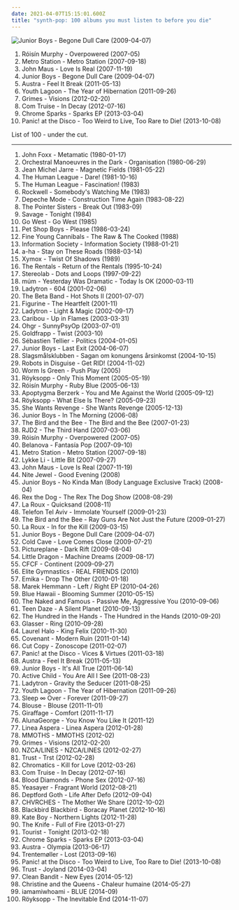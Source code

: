 ```yaml
---
date: 2021-04-07T15:15:01.600Z
title: "synth-pop: 100 albums you must listen to before you die"
---
```

![Junior Boys - Begone Dull Care (2009-04-07)](https://img.discogs.com/ZbqMoRCC03S5KL07eG1g7ci7f8w=/fit-in/599x463/filters:strip_icc():format(jpeg):mode_rgb():quality(90)/discogs-images/R-1776434-1427827265-1965.jpeg.jpg "Junior Boys - Begone Dull Care (2009-04-07)")
<ol class="albums">
<li data-cover="https://img.discogs.com/95-LQC1Jx2GGoBq_Z7l1CAeHkrM=/fit-in/600x536/filters:strip_icc():format(jpeg):mode_rgb():quality(90)/discogs-images/R-1139242-1217870739.jpeg.jpg" data-tags="electronic, electropop, female vocalists" role="button">Róisín Murphy - Overpowered (2007-05)</li>
<li data-cover="http://coverartarchive.org/release/7e12a9c9-7397-4cfd-a515-5fa0fb0bc7d5/7170999378-500.jpg" data-tags="alternative, dance, electronic alternative, california in the summer" role="button">Metro Station - Metro Station (2007-09-18)</li>
<li data-cover="https://img.discogs.com/YjCfgBPYz5UkYa35RaWqMVVq4KU=/fit-in/600x600/filters:strip_icc():format(jpeg):mode_rgb():quality(90)/discogs-images/R-1470477-1222118141.jpeg.jpg" data-tags="pop, synth-pop" role="button">John Maus - Love Is Real (2007-11-19)</li>
<li data-cover="https://img.discogs.com/ZbqMoRCC03S5KL07eG1g7ci7f8w=/fit-in/599x463/filters:strip_icc():format(jpeg):mode_rgb():quality(90)/discogs-images/R-1776434-1427827265-1965.jpeg.jpg" data-tags="synth-pop" role="button">Junior Boys - Begone Dull Care (2009-04-07)</li>
<li data-cover="http://coverartarchive.org/release/5e8aec59-129c-4cb4-b894-5e59edb5c4ca/4261741516-500.jpg" data-tags="indie electronic, new wave, alternative, synthpop" role="button">Austra - Feel It Break (2011-05-13)</li>
<li data-cover="https://img.discogs.com/-BR4yY32Gdk7o4SF5Ha0Wvj9gp0=/fit-in/600x600/filters:strip_icc():format(jpeg):mode_rgb():quality(90)/discogs-images/R-3020807-1318528929.jpeg.jpg" data-tags="dream pop" role="button">Youth Lagoon - The Year of Hibernation (2011-09-26)</li>
<li data-cover="http://coverartarchive.org/release/e2541a4f-c91e-412e-837b-ce63cc8ea960/5391811873-500.jpg" data-tags="dream pop" role="button">Grimes - Visions (2012-02-20)</li>
<li data-cover="http://coverartarchive.org/release/f7440029-f3e4-43c9-b673-2e5327eb9826/1553282324-500.jpg" data-tags="electronic, downtempo, new wave, chillwave, synth-pop" role="button">Com Truise - In Decay (2012-07-16)</li>
<li data-cover="http://coverartarchive.org/release/aa076b82-9732-4b7f-a404-086fb4177d44/4100519731-500.jpg" data-tags="ambient, experimental, downtempo, drone, synth-pop, leftfield" role="button">Chrome Sparks - Sparks EP (2013-03-04)</li>
<li data-cover="https://via.placeholder.com/450" data-tags="alternative" role="button">Panic! at the Disco - Too Weird to Live, Too Rare to Die! (2013-10-08)</li>
</ol>
List of 100 - under the cut.
<!-- more -->

_________________

<ol class="albums">
<li data-cover="https://img.discogs.com/k9P-b2nf-ku3Hgpqe6XrARsjW4U=/fit-in/600x600/filters:strip_icc():format(jpeg):mode_rgb():quality(90)/discogs-images/R-6271374-1565656380-3938.jpeg.jpg" data-tags="new wave, electronic, 80s" role="button">
John Foxx - Metamatic (1980-01-17)
</li>
<li data-cover="https://via.placeholder.com/450" data-tags="80s, new wave" role="button">
Orchestral Manoeuvres in the Dark - Organisation (1980-06-29)
</li>
<li data-cover="http://coverartarchive.org/release/7adfa5f8-46ed-465a-bd64-d29a347dcaff/23936760412-500.jpg" data-tags="electronic, 70s, 80s, ambient, future" role="button">
Jean Michel Jarre - Magnetic Fields (1981-05-22)
</li>
<li data-cover="http://coverartarchive.org/release/32dbc785-9a03-4603-9a77-930332a4334c/8018255801-500.jpg" data-tags="new wave, 80s" role="button">
The Human League - Dare! (1981-10-16)
</li>
<li data-cover="https://via.placeholder.com/450" data-tags="new wave, synthpop, synth-pop" role="button">
The Human League - Fascination! (1983)
</li>
<li data-cover="http://coverartarchive.org/release/974cdb88-830c-4efc-8a9d-83e19b37ca90/21028345978-500.jpg" data-tags="disco, dance, don kalifa" role="button">
Rockwell - Somebody's Watching Me (1983)
</li>
<li data-cover="http://coverartarchive.org/release/a24d7484-2e2f-3737-a897-657df6268363/7525226429-500.jpg" data-tags="new wave, synthpop" role="button">
Depeche Mode - Construction Time Again (1983-08-22)
</li>
<li data-cover="https://img.discogs.com/33a620ae6425365d843d42ad7be3e508af29bee3/images/spacer.gif" data-tags="80s, r&b, post-disco" role="button">
The Pointer Sisters - Break Out (1983-09)
</li>
<li data-cover="https://img.discogs.com/RaUK8BkSUC5Bz85S6Lz4Ua7ybnM=/fit-in/448x450/filters:strip_icc():format(jpeg):mode_rgb():quality(90)/discogs-images/R-6456292-1428510764-3323.jpeg.jpg" data-tags="disco, electronic, electronica, pop, 80s, electro, dance, new wave, synth pop, synth, retro, new, synthpop, super, future, hits, electronic music, windows, synth-pop, science fiction, telex, kraftwerk, rockets, stereo, computer, savage, techno music, new music, time machine, cosmic sounds, science fiction music, super sound, super stereo, hi-fi stereo, new sound, future music, super track, electric music, electropearls, sinthpop, techno sound, planet p, alternative future, other future, sounds cosmic, stereo sound, besto, and other electronic music, decade80s" role="button">
Savage - Tonight (1984)
</li>
<li data-cover="https://img.discogs.com/QoExq9KkBc9DrSF-n-aNimSdb2A=/fit-in/600x595/filters:strip_icc():format(jpeg):mode_rgb():quality(90)/discogs-images/R-1345708-1537628822-3303.jpeg.jpg" data-tags="80s, synthpop" role="button">
Go West - Go West (1985)
</li>
<li data-cover="https://img.discogs.com/lSQ2Dm03zcPucXA80L3T8rY_-ic=/fit-in/500x500/filters:strip_icc():format(jpeg):mode_rgb():quality(90)/discogs-images/R-1000845-1182632136.jpeg.jpg" data-tags="80s, synthpop" role="button">
Pet Shop Boys - Please (1986-03-24)
</li>
<li data-cover="http://coverartarchive.org/release/baba62ec-8f7c-4df2-81d5-e58c543bc1c9/8576442834-500.jpg" data-tags="80s, pop" role="button">
Fine Young Cannibals - The Raw & The Cooked (1988)
</li>
<li data-cover="https://img.discogs.com/tfLNGndJAFd5HGSWg57XmIRhYpo=/fit-in/600x607/filters:strip_icc():format(jpeg):mode_rgb():quality(90)/discogs-images/R-350243-1420886576-4815.jpeg.jpg" data-tags="80s, synth pop" role="button">
Information Society - Information Society (1988-01-21)
</li>
<li data-cover="http://coverartarchive.org/release/1920db8c-1d80-43e5-805e-8b1e0a95d8be/10955415640-500.jpg" data-tags="80s" role="button">
a-ha - Stay on These Roads (1988-03-14)
</li>
<li data-cover="http://coverartarchive.org/release/9db24b88-5f73-4507-95c4-020e37f0bda0/7946133368-500.jpg" data-tags="80s, gothic, dark wave, synth-pop" role="button">
Xymox - Twist Of Shadows (1989)
</li>
<li data-cover="http://coverartarchive.org/release/29db868e-db44-4bb9-87e1-c857a06dad09/1517121530-500.jpg" data-tags="indie pop, 90s, alternative" role="button">
The Rentals - Return of the Rentals (1995-10-24)
</li>
<li data-cover="http://coverartarchive.org/release/ac08220a-ca91-3c93-b31b-b231270773af/11622727078-500.jpg" data-tags="lounge, electronic, post-rock" role="button">
Stereolab - Dots and Loops (1997-09-22)
</li>
<li data-cover="https://img.discogs.com/4A7pxX5IPWZyBTGjz_ivrmyVXi8=/fit-in/600x600/filters:strip_icc():format(jpeg):mode_rgb():quality(90)/discogs-images/R-28802-1300556819.jpeg.jpg" data-tags="ambient, glitch, electronica, post-rock" role="button">
múm - Yesterday Was Dramatic - Today Is OK (2000-03-11)
</li>
<li data-cover="https://img.discogs.com/8sQA72K6nharm6DlCksFgk74qm0=/fit-in/600x600/filters:strip_icc():format(jpeg):mode_rgb():quality(90)/discogs-images/R-5666-1462716718-9352.jpeg.jpg" data-tags="electronic, electroclash" role="button">
Ladytron - 604 (2001-02-06)
</li>
<li data-cover="http://coverartarchive.org/release/606b6e98-c195-4752-9024-3fd568f1dc42/21267333260-500.jpg" data-tags="00s, leftfield" role="button">
The Beta Band - Hot Shots II (2001-07-07)
</li>
<li data-cover="https://img.discogs.com/CQzrGWqq_6HnYjpZPFMjcchHaYo=/fit-in/600x538/filters:strip_icc():format(jpeg):mode_rgb():quality(90)/discogs-images/R-111672-1245660141.jpeg.jpg" data-tags="indietronica, electronic, pop" role="button">
Figurine - The Heartfelt (2001-11)
</li>
<li data-cover="http://coverartarchive.org/release/8d9e290e-1001-4616-9de2-67fa69bfc9cd/13761995776-500.jpg" data-tags="electro, electronic, electropop, electroclash" role="button">
Ladytron - Light & Magic (2002-09-17)
</li>
<li data-cover="https://img.discogs.com/90XGHPelNMn_HV8ZXq0u7aQsRfc=/fit-in/500x500/filters:strip_icc():format(jpeg):mode_rgb():quality(90)/discogs-images/R-4494422-1366489225-8638.jpeg.jpg" data-tags="electronic, experimental, domino" role="button">
Caribou - Up in Flames (2003-03-31)
</li>
<li data-cover="http://coverartarchive.org/release/34de4124-76fd-4596-a891-82a9041612f9/6485727185-500.jpg" data-tags="radio radio radio" role="button">
Ohgr - SunnyPsyOp (2003-07-01)
</li>
<li data-cover="https://img.discogs.com/ga5kJ2dtGz6Vdr0QR1u4P8fXC7w=/fit-in/300x300/filters:strip_icc():format(jpeg):mode_rgb():quality(90)/discogs-images/R-257997-1130717845.jpeg.jpg" data-tags="electronic, electronica, trip-hop, 80s, electro, synth pop, england, trip hop, synthpop, triphop, pop-rock, bath, synth-pop, west country, primary, south west, groove-y" role="button">
Goldfrapp - Twist (2003-10)
</li>
<li data-cover="http://coverartarchive.org/release/12bb0541-cfd9-42dc-b883-b81c5aa7a2c8/1331165096-500.jpg" data-tags="electronic, french" role="button">
Sébastien Tellier - Politics (2004-01-05)
</li>
<li data-cover="http://coverartarchive.org/release/66a1302d-2a98-4333-84a3-a2d24c398205/2568731266-500.jpg" data-tags="electronic, indie, synthpop, electro-pop" role="button">
Junior Boys - Last Exit (2004-06-07)
</li>
<li data-cover="http://coverartarchive.org/release/d8b76cb7-43db-4b7d-9eac-af54fd564b31/12289706070-500.jpg" data-tags="electronica, electro, dance, chiptune, bitpop, sweden, synth-pop, blip blop, mmmmm, bit, svenskprov, najjs" role="button">
Slagsmålsklubben - Sagan om konungens årsinkomst (2004-10-15)
</li>
<li data-cover="http://coverartarchive.org/release/1a381f23-4742-4c60-b229-8f9b2df2d547/26229264930-500.jpg" data-tags="grumpyit, albumlist, albums i played hell out of" role="button">
Robots in Disguise - Get RID! (2004-11-02)
</li>
<li data-cover="http://coverartarchive.org/release/05364e0b-71b9-4c03-af45-57063529ee3a/16156281796-500.jpg" data-tags="electronica, trip-hop, downtempo, electro, driving, trip hop, synth-pop, visions, check this out, totec radio, artists who are lastfm users, angura kei, 2 s34rch, elektro target, psyhaus, pixies palace, chez musinum, central point, acquire, asot, coma, climax, fractal, the music maker society, ion b chill station, network, soundscapers, wantlist, aeo, eremuse - sgististj, eremuse - sgjstistj, autumn tapes, gling-gling, fondation, free mp3 artist radio, freelosophy, antropological, atmospheres, driving on a summer night, drivingfast, algebraic, dxsfx, bengt, eyelid tones, chaotisch holistisch, archange08, cruto, 1106fh, rainforest music on your internet radio, qwerty101-dt, climat, yahshua, metamorphosis: brainchildliving sacrificecircle of dust, bahia oawi, ephesians, does allah have a penis, bluebellinbloom library, 1111fh, 19 rem 120803, mysticplaces, from fh library 120617, fh 12 gj, enos, rcg-d, adult swim bump, ag set 2 will angels light, artists who are lastfm user" role="button">
Worm Is Green - Push Play (2005)
</li>
<li data-cover="https://img.discogs.com/9gqFambxEFZaSUgeb67Pn9SguUM=/fit-in/468x474/filters:strip_icc():format(jpeg):mode_rgb():quality(90)/discogs-images/R-8312608-1459152730-2244.jpeg.jpg" data-tags="electronic, trip-hop" role="button">
Röyksopp - Only This Moment (2005-05-19)
</li>
<li data-cover="http://coverartarchive.org/release/e15f6dce-4764-455e-a055-2845c21c3eee/8899000027-500.jpg" data-tags="future jazz, electronic, female vocalists" role="button">
Róisín Murphy - Ruby Blue (2005-06-13)
</li>
<li data-cover="https://img.discogs.com/DfDcweJoT-KSw2P-qwEaONzz82c=/fit-in/500x495/filters:strip_icc():format(jpeg):mode_rgb():quality(90)/discogs-images/R-524549-1127650288.jpeg.jpg" data-tags="synthpop, ebm" role="button">
Apoptygma Berzerk - You and Me Against the World (2005-09-12)
</li>
<li data-cover="https://img.discogs.com/-b24W99C7PUzjnv8cKiM6eT8QYk=/fit-in/600x600/filters:strip_icc():format(jpeg):mode_rgb():quality(90)/discogs-images/R-608969-1261424473.jpeg.jpg" data-tags="house, electronic, synth-pop" role="button">
Röyksopp - What Else Is There? (2005-09-23)
</li>
<li data-cover="http://coverartarchive.org/release/86427535-9abb-4681-8c88-5c651e55d62a/8353381352-500.jpg" data-tags="darkwave" role="button">
She Wants Revenge - She Wants Revenge (2005-12-13)
</li>
<li data-cover="https://img.discogs.com/vSQH5ggIg7D1P2baBLSf6eeRAsE=/fit-in/595x278/filters:strip_icc():format(jpeg):mode_rgb():quality(90)/discogs-images/R-1043721-1211497636.jpeg.jpg" data-tags="electro, house, synth-pop, broken-clash" role="button">
Junior Boys - In The Morning (2006-08)
</li>
<li data-cover="http://coverartarchive.org/release/17a635c3-c8ec-4dbd-a438-5e540d49e3a3/9446558812-500.jpg" data-tags="indie pop" role="button">
The Bird and the Bee - The Bird and the Bee (2007-01-23)
</li>
<li data-cover="http://coverartarchive.org/release/9e89e7b9-83f8-4ddb-b751-10ba1e47f74f/4803396883-500.jpg" data-tags="hip hop" role="button">
RJD2 - The Third Hand (2007-03-06)
</li>
<li data-cover="https://img.discogs.com/95-LQC1Jx2GGoBq_Z7l1CAeHkrM=/fit-in/600x536/filters:strip_icc():format(jpeg):mode_rgb():quality(90)/discogs-images/R-1139242-1217870739.jpeg.jpg" data-tags="electronic, electropop, female vocalists" role="button">
Róisín Murphy - Overpowered (2007-05)
</li>
<li data-cover="https://img.discogs.com/3BYbt8yW0AtXRgOiu4ywxIRi4so=/fit-in/600x590/filters:strip_icc():format(jpeg):mode_rgb():quality(90)/discogs-images/R-997165-1195357939.jpeg.jpg" data-tags="pop" role="button">
Belanova - Fantasía Pop (2007-09-10)
</li>
<li data-cover="http://coverartarchive.org/release/7e12a9c9-7397-4cfd-a515-5fa0fb0bc7d5/7170999378-500.jpg" data-tags="alternative, dance, electronic alternative, california in the summer" role="button">
Metro Station - Metro Station (2007-09-18)
</li>
<li data-cover="http://coverartarchive.org/release/1be60745-5d0c-3a6b-b365-ecb20299dd6d/12154931370-500.jpg" data-tags="female vocalists" role="button">
Lykke Li - Little Bit (2007-09-27)
</li>
<li data-cover="https://img.discogs.com/YjCfgBPYz5UkYa35RaWqMVVq4KU=/fit-in/600x600/filters:strip_icc():format(jpeg):mode_rgb():quality(90)/discogs-images/R-1470477-1222118141.jpeg.jpg" data-tags="pop, synth-pop" role="button">
John Maus - Love Is Real (2007-11-19)
</li>
<li data-cover="http://coverartarchive.org/release/7d274744-b8b0-4484-81e2-a25a020a53d5/2838181362-500.jpg" data-tags="pop, 80s" role="button">
Nite Jewel - Good Evening (2008)
</li>
<li data-cover="https://img.discogs.com/NwWyBlWsLJ7s2g9lMDgW9cG5nsM=/fit-in/586x600/filters:strip_icc():format(jpeg):mode_rgb():quality(90)/discogs-images/R-1308261-1233791653.jpeg.jpg" data-tags="house, tech house, synth-pop, get physical" role="button">
Junior Boys - No Kinda Man (Body Language Exclusive Track) (2008-04)
</li>
<li data-cover="https://img.discogs.com/fLYALiWdomL4p5sz-96HHjqQus0=/fit-in/600x600/filters:strip_icc():format(jpeg):mode_rgb():quality(90)/discogs-images/R-1443085-1220102691.jpeg.jpg" data-tags="electronic" role="button">
Rex the Dog - The Rex The Dog Show (2008-08-29)
</li>
<li data-cover="https://img.discogs.com/fvzMUd-0zxEq2D_oeE020Zlfpxc=/fit-in/600x600/filters:strip_icc():format(jpeg):mode_rgb():quality(90)/discogs-images/R-2017413-1260457718.jpeg.jpg" data-tags="acquire" role="button">
La Roux - Quicksand (2008-11)
</li>
<li data-cover="http://coverartarchive.org/release/020caa02-e428-4c45-99f3-52a47a1466e7/5962732537-500.jpg" data-tags="idm, electronica" role="button">
Telefon Tel Aviv - Immolate Yourself (2009-01-23)
</li>
<li data-cover="http://coverartarchive.org/release/600899a8-b28c-42d0-8ee2-7d140cd401b9/13665735915-500.jpg" data-tags="indie, pop" role="button">
The Bird and the Bee - Ray Guns Are Not Just the Future (2009-01-27)
</li>
<li data-cover="http://coverartarchive.org/release/832a78ea-5be2-36b3-bcb7-107b77dfe674/23298175097-500.jpg" data-tags="electropop" role="button">
La Roux - In for the Kill (2009-03-15)
</li>
<li data-cover="https://img.discogs.com/ZbqMoRCC03S5KL07eG1g7ci7f8w=/fit-in/599x463/filters:strip_icc():format(jpeg):mode_rgb():quality(90)/discogs-images/R-1776434-1427827265-1965.jpeg.jpg" data-tags="synth-pop" role="button">
Junior Boys - Begone Dull Care (2009-04-07)
</li>
<li data-cover="http://coverartarchive.org/release/46ba4661-8cf7-39ec-9661-cc1a93099f29/9656939428-500.jpg" data-tags="synth pop" role="button">
Cold Cave - Love Comes Close (2009-07-21)
</li>
<li data-cover="http://coverartarchive.org/release/9fabbf92-80dc-480b-a0bc-185c581d7e81/11652716617-500.jpg" data-tags="witch house" role="button">
Pictureplane - Dark Rift (2009-08-04)
</li>
<li data-cover="https://img.discogs.com/5fhYAthYMO7Zk-qhzSStks4MKHk=/fit-in/150x150/filters:strip_icc():format(jpeg):mode_rgb():quality(90)/discogs-images/R-1890282-1250423172.jpeg.jpg" data-tags="electronic, electronica, trip-hop" role="button">
Little Dragon - Machine Dreams (2009-08-17)
</li>
<li data-cover="https://img.discogs.com/UDSJ4OUXNmSiBtvXxjIqkSoTcnk=/fit-in/600x535/filters:strip_icc():format(jpeg):mode_rgb():quality(90)/discogs-images/R-1992536-1564314331-8914.jpeg.jpg" data-tags="electroclash, downtempo" role="button">
CFCF - Continent (2009-09-27)
</li>
<li data-cover="https://img.discogs.com/YgFe_ARah-yMiLs456DBtTqWALo=/fit-in/500x500/filters:strip_icc():format(jpeg):mode_rgb():quality(90)/discogs-images/R-2726949-1298288383.jpeg.jpg" data-tags="synth-pop" role="button">
Elite Gymnastics - REAL FRIENDS (2010)
</li>
<li data-cover="http://coverartarchive.org/release/42c22569-1d0f-41fd-ac67-327c2ae6f614/8171013124-500.jpg" data-tags="dubstep, electro, dark, quiet, sinister, synth-pop, sharp, scuba" role="button">
Emika - Drop The Other (2010-01-18)
</li>
<li data-cover="https://img.discogs.com/qXmcD1-6P6xYhWYZB5L21KYnXIM=/fit-in/600x600/filters:strip_icc():format(jpeg):mode_rgb():quality(90)/discogs-images/R-2234682-1277906879.jpeg.jpg" data-tags="house, tech house, synth-pop, mai 2010" role="button">
Marek Hemmann - Left / Right EP (2010-04-26)
</li>
<li data-cover="http://coverartarchive.org/release/c6444380-849a-4f3f-b4f0-4f101acbfbb3/10762533358-500.jpg" data-tags="experimental" role="button">
Blue Hawaii - Blooming Summer (2010-05-15)
</li>
<li data-cover="https://via.placeholder.com/450" data-tags="indie pop" role="button">
The Naked and Famous - Passive Me, Aggressive You (2010-09-06)
</li>
<li data-cover="http://coverartarchive.org/release/7fa7d310-473f-4723-bf1a-2b674807c72a/9037427189-500.jpg" data-tags="synth-pop, leftfield" role="button">
Teen Daze - A Silent Planet (2010-09-13)
</li>
<li data-cover="https://img.discogs.com/NryS7RmFTXvmVuNPt44lPlwROho=/fit-in/600x538/filters:strip_icc():format(jpeg):mode_rgb():quality(90)/discogs-images/R-2448637-1284635750.jpeg.jpg" data-tags="disco, electropop, indie rock, dubstep, house, synth-pop, albums i have on vinyl, recommended by jwz, self-titled album" role="button">
The Hundred in the Hands - The Hundred in the Hands (2010-09-20)
</li>
<li data-cover="http://coverartarchive.org/release/cf117937-2317-43b8-8b20-ba9a045e3a12/15963313413-500.jpg" data-tags="experimental, psychedelic" role="button">
Glasser - Ring (2010-09-28)
</li>
<li data-cover="https://img.discogs.com/aUrgLxIHY9fkjIO8m4LghC4z0_I=/fit-in/600x603/filters:strip_icc():format(jpeg):mode_rgb():quality(90)/discogs-images/R-2531250-1293487636.jpeg.jpg" data-tags="experimental, abstract, chillwave, synth-pop, witch house, glo-fi, witch chill, newbreed, chill witch, 2010 faves" role="button">
Laurel Halo - King Felix (2010-11-30)
</li>
<li data-cover="https://img.discogs.com/FHyxJRsjd7dPAG-rcPKPPoBm-Cs=/fit-in/598x600/filters:strip_icc():format(jpeg):mode_rgb():quality(90)/discogs-images/R-2653652-1295197843.jpeg.jpg" data-tags="futurepop, synth-pop" role="button">
Covenant - Modern Ruin (2011-01-14)
</li>
<li data-cover="http://coverartarchive.org/release/78188810-df1a-4ac0-ac60-57e3bd84284b/18315026356-500.jpg" data-tags="electronic" role="button">
Cut Copy - Zonoscope (2011-02-07)
</li>
<li data-cover="http://coverartarchive.org/release/dafe15c2-5fb9-4a5f-9b12-df031d3b0e9b/2103470066-500.jpg" data-tags="alternative rock" role="button">
Panic! at the Disco - Vices & Virtues (2011-03-18)
</li>
<li data-cover="http://coverartarchive.org/release/5e8aec59-129c-4cb4-b894-5e59edb5c4ca/4261741516-500.jpg" data-tags="indie electronic, new wave, alternative, synthpop" role="button">
Austra - Feel It Break (2011-05-13)
</li>
<li data-cover="https://img.discogs.com/aG0kCYT_Nqe5ESbR_0Rnjk-FpYM=/fit-in/575x575/filters:strip_icc():format(jpeg):mode_rgb():quality(90)/discogs-images/R-2914822-1307069114.png.jpg" data-tags="chillout, electronic, electropop, indie, indie electronic, indietronica, minimal, canadian, synthpop, alternative dance, synth-pop, domino, stealth, de cumparat" role="button">
Junior Boys - It's All True (2011-06-14)
</li>
<li data-cover="http://coverartarchive.org/release/560d4328-550c-40af-a2fc-f2a2b10328b4/2215573326-500.jpg" data-tags="ambient, dream pop" role="button">
Active Child - You Are All I See (2011-08-23)
</li>
<li data-cover="https://img.discogs.com/cXWg8j0UYlRLsOvjKEW9mwzWqIA=/fit-in/600x600/filters:strip_icc():format(jpeg):mode_rgb():quality(90)/discogs-images/R-5189733-1459317279-9995.jpeg.jpg" data-tags="electronic, electropop, synth-pop" role="button">
Ladytron - Gravity the Seducer (2011-08-25)
</li>
<li data-cover="https://img.discogs.com/-BR4yY32Gdk7o4SF5Ha0Wvj9gp0=/fit-in/600x600/filters:strip_icc():format(jpeg):mode_rgb():quality(90)/discogs-images/R-3020807-1318528929.jpeg.jpg" data-tags="dream pop" role="button">
Youth Lagoon - The Year of Hibernation (2011-09-26)
</li>
<li data-cover="https://img.discogs.com/sGd8E_zOvzvRjoezdsgI68Byq3k=/fit-in/300x299/filters:strip_icc():format(jpeg):mode_rgb():quality(90)/discogs-images/R-3115784-1316516902.jpeg.jpg" data-tags="experimental, dream pop" role="button">
Sleep ∞ Over - Forever (2011-09-27)
</li>
<li data-cover="http://coverartarchive.org/release/7c9c2ef1-0250-4d91-ac60-ab4c702180d2/6755910409-500.jpg" data-tags="dream pop" role="button">
Blouse - Blouse (2011-11-01)
</li>
<li data-cover="http://coverartarchive.org/release/8d444b3e-9171-419f-8a28-594eb4202b9a/3738107049-500.jpg" data-tags="hip hop, ambient, idm, synth-pop" role="button">
Giraffage - Comfort (2011-11-17)
</li>
<li data-cover="https://img.discogs.com/OC3GJZxzzTlLAxJW1PyTSqjPPns=/fit-in/600x600/filters:strip_icc():format(jpeg):mode_rgb():quality(90)/discogs-images/R-3564261-1335455247.jpeg.jpg" data-tags="electronic, vocal, experimental, downtempo, synthpop, rnb, synth-pop, uk bass, future garage, leftfield, contemporary rnb, tri angle" role="button">
AlunaGeorge - You Know You Like It (2011-12)
</li>
<li data-cover="http://coverartarchive.org/release/bdcfa60a-672c-457b-8af1-555d26c9a930/6937966748-500.jpg" data-tags="cold wave" role="button">
Linea Aspera - Linea Aspera (2012-01-28)
</li>
<li data-cover="http://coverartarchive.org/release/4206d1a7-c738-4576-ac7a-ff0552cb3cd2/14884612021-500.jpg" data-tags="synth-pop" role="button">
MMOTHS - MMOTHS (2012-02)
</li>
<li data-cover="http://coverartarchive.org/release/e2541a4f-c91e-412e-837b-ce63cc8ea960/5391811873-500.jpg" data-tags="dream pop" role="button">
Grimes - Visions (2012-02-20)
</li>
<li data-cover="http://coverartarchive.org/release/d090abec-ffea-4496-b3f7-c5b522cfe226/2471762887-500.jpg" data-tags="experimental, synth-pop, loaf recordings" role="button">
NZCA/LINES - NZCA/LINES (2012-02-27)
</li>
<li data-cover="http://coverartarchive.org/release/7bd4468c-2434-4450-8fa5-76812f1b56aa/9082713992-500.jpg" data-tags="synthpop, darkwave, electronic" role="button">
Trust - Trst (2012-02-28)
</li>
<li data-cover="http://coverartarchive.org/release/cce19567-04a2-47df-95fb-7101c51b8d54/1852737642-500.jpg" data-tags="electronic" role="button">
Chromatics - Kill for Love (2012-03-26)
</li>
<li data-cover="http://coverartarchive.org/release/f7440029-f3e4-43c9-b673-2e5327eb9826/1553282324-500.jpg" data-tags="electronic, downtempo, new wave, chillwave, synth-pop" role="button">
Com Truise - In Decay (2012-07-16)
</li>
<li data-cover="http://coverartarchive.org/release/f2ce9b6c-04e4-4720-9e05-2ffe109f7ece/8138596014-500.jpg" data-tags="disco, synthpop, 4ad, synth-pop, leftfield, alben" role="button">
Blood Diamonds - Phone Sex (2012-07-16)
</li>
<li data-cover="http://coverartarchive.org/release/f9ebdd4c-77a4-4cfa-acef-3920ebb64054/4692587706-500.jpg" data-tags="indie rock" role="button">
Yeasayer - Fragrant World (2012-08-21)
</li>
<li data-cover="https://img.discogs.com/Jq7gMQVGNCbLqV777SnVdkzmCC0=/fit-in/600x600/filters:strip_icc():format(jpeg):mode_rgb():quality(90)/discogs-images/R-4179816-1366282469-7746.jpeg.jpg" data-tags="art pop" role="button">
Deptford Goth - Life After Defo (2012-09-04)
</li>
<li data-cover="http://coverartarchive.org/release/77e34804-f952-494c-80b7-8e115f492ec5/10734890314-500.jpg" data-tags="synthpop" role="button">
CHVRCHES - The Mother We Share (2012-10-02)
</li>
<li data-cover="http://coverartarchive.org/release/df750801-5b7e-4faa-849a-61c9aadb480e/2854006082-500.jpg" data-tags="indie, indie rock, downtempo, electro, shoegaze, synth-pop, leftfield, lavish habits" role="button">
Blackbird Blackbird - Boracay Planet (2012-10-16)
</li>
<li data-cover="https://img.discogs.com/33a620ae6425365d843d42ad7be3e508af29bee3/images/spacer.gif" data-tags="electro" role="button">
Kate Boy - Northern Lights (2012-11-28)
</li>
<li data-cover="http://coverartarchive.org/release/80af9690-5464-45e3-85d2-0a18420faa43/3523060084-500.jpg" data-tags="soundtrack, instrumental, electro, synth-pop, the knife, mute records, leftfield, 2013 releases, electro noise, importantes" role="button">
The Knife - Full of Fire (2013-01-27)
</li>
<li data-cover="http://coverartarchive.org/release/a4a4bc19-c65c-4179-b3de-89e1be166989/8619324004-500.jpg" data-tags="synth-pop, uk garage, leftfield, tourist" role="button">
Tourist - Tonight (2013-02-18)
</li>
<li data-cover="http://coverartarchive.org/release/aa076b82-9732-4b7f-a404-086fb4177d44/4100519731-500.jpg" data-tags="ambient, experimental, downtempo, drone, synth-pop, leftfield" role="button">
Chrome Sparks - Sparks EP (2013-03-04)
</li>
<li data-cover="http://coverartarchive.org/release/542f5e53-479f-4581-88b7-93cd05ab489d/4263718745-500.jpg" data-tags="electronic, electropop" role="button">
Austra - Olympia (2013-06-17)
</li>
<li data-cover="http://coverartarchive.org/release/82c06148-49e1-4ea6-b3f0-d82003710407/5241081245-500.jpg" data-tags="electronic, experimental, indie rock, downtempo, new wave, downbeat, house, idm, deep house" role="button">
Trentemøller - Lost (2013-09-16)
</li>
<li data-cover="https://via.placeholder.com/450" data-tags="alternative" role="button">
Panic! at the Disco - Too Weird to Live, Too Rare to Die! (2013-10-08)
</li>
<li data-cover="http://coverartarchive.org/release/5c4db4be-9c79-443c-824c-9b8edbe5b573/6950823276-500.jpg" data-tags="electronic, synthpop, darkwave" role="button">
Trust - Joyland (2014-03-04)
</li>
<li data-cover="http://coverartarchive.org/release/8c976f66-b784-4e09-be74-455f150a8082/7586223644-500.jpg" data-tags="house, classical crossover, electronic" role="button">
Clean Bandit - New Eyes (2014-05-12)
</li>
<li data-cover="http://coverartarchive.org/release/dcc44d38-7b10-4c61-af3a-413df2a3b3e9/7437861623-500.jpg" data-tags="pop" role="button">
Christine and the Queens - Chaleur humaine (2014-05-27)
</li>
<li data-cover="http://coverartarchive.org/release/5b0432e3-53c6-4410-88af-e29fc863ed4a/7963468959-500.jpg" data-tags="synthpop, electronic" role="button">
iamamiwhoami - BLUE (2014-09)
</li>
<li data-cover="http://coverartarchive.org/release/7704bdf5-5fcd-4f80-a759-30fba880bfe6/8762633349-500.jpg" data-tags="electronic, downtempo" role="button">
Röyksopp - The Inevitable End (2014-11-07)
</li>
</ol>